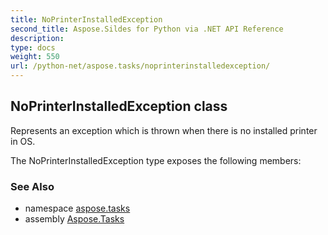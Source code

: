 ```yaml
---
title: NoPrinterInstalledException
second_title: Aspose.Sildes for Python via .NET API Reference
description: 
type: docs
weight: 550
url: /python-net/aspose.tasks/noprinterinstalledexception/
---
```


## NoPrinterInstalledException class

Represents an exception which is thrown when there is no installed printer in OS.

The NoPrinterInstalledException type exposes the following members:

### See Also

* namespace [aspose.tasks](/tasks/python-net/aspose.tasks/)
* assembly [Aspose.Tasks](/tasks/python-net/)


